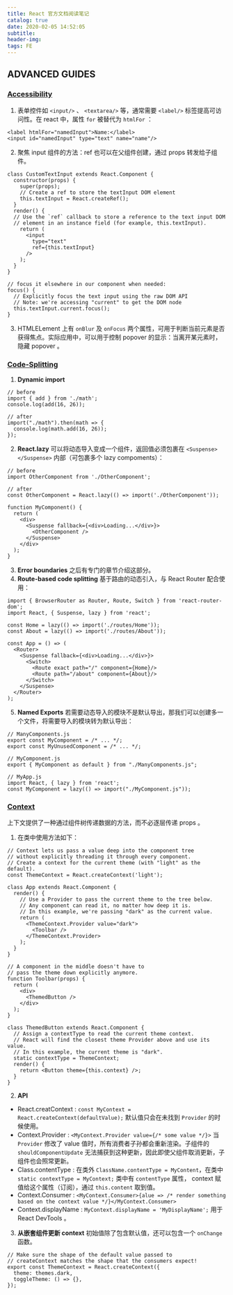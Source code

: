 ```yaml
---
title: React 官方文档阅读笔记
catalog: true
date: 2020-02-05 14:52:05
subtitle:
header-img:
tags: FE 
---
```


## ADVANCED GUIDES
### [Accessibility](https://reactjs.org/docs/accessibility.html)
1. 表单控件如 `<input/>` 、 `<textarea/>` 等，通常需要 `<label/>` 标签提高可访问性。在 react 中，属性 `for` 被替代为 `htmlFor` ：
```
<label htmlFor="namedInput">Name:</label>
<input id="namedInput" type="text" name="name"/>
```

2. 聚焦 input 组件的方法：ref 也可以在父组件创建，通过 props 转发给子组件。
```
class CustomTextInput extends React.Component {
  constructor(props) {
    super(props);
    // Create a ref to store the textInput DOM element
    this.textInput = React.createRef();
  }
  render() {
  // Use the `ref` callback to store a reference to the text input DOM
  // element in an instance field (for example, this.textInput).
    return (
      <input
        type="text"
        ref={this.textInput}
      />
    );
  }
}

// focus it elsewhere in our component when needed:
focus() {
  // Explicitly focus the text input using the raw DOM API
  // Note: we're accessing "current" to get the DOM node
  this.textInput.current.focus();
}
```
3. HTMLELement 上有 `onBlur` 及 `onFocus` 两个属性，可用于判断当前元素是否获得焦点。实际应用中，可以用于控制 popover 的显示：当离开某元素时， 隐藏 popover 。

### [Code-Splitting](https://reactjs.org/docs/code-splitting.html)
1. **Dynamic import**
```
// before
import { add } from './math';
console.log(add(16, 26));

// after
import("./math").then(math => {
  console.log(math.add(16, 26));
});
```
2. **React.lazy**
可以将动态导入变成一个组件，返回值必须包裹在 `<Suspense></Suspense>` 内部（可包裹多个 lazy compoments）：
```
// before
import OtherComponent from './OtherComponent';

// after
const OtherComponent = React.lazy(() => import('./OtherComponent'));

function MyComponent() {
  return (
    <div>
      <Suspense fallback={<div>Loading...</div>}>
        <OtherComponent />
      </Suspense>
    </div>
  );
}
```
3. **Error boundaries**
之后有专门的章节介绍这部分。
4. **Route-based code splitting**
基于路由的动态引入，与 React Router 配合使用：
```
import { BrowserRouter as Router, Route, Switch } from 'react-router-dom';
import React, { Suspense, lazy } from 'react';

const Home = lazy(() => import('./routes/Home'));
const About = lazy(() => import('./routes/About'));

const App = () => (
  <Router>
    <Suspense fallback={<div>Loading...</div>}>
      <Switch>
        <Route exact path="/" component={Home}/>
        <Route path="/about" component={About}/>
      </Switch>
    </Suspense>
  </Router>
);
```
5. **Named Exports**
若需要动态导入的模块不是默认导出，那我们可以创建多一个文件，将需要导入的模块转为默认导出：
```
// ManyComponents.js
export const MyComponent = /* ... */;
export const MyUnusedComponent = /* ... */;

// MyComponent.js
export { MyComponent as default } from "./ManyComponents.js";

// MyApp.js
import React, { lazy } from 'react';
const MyComponent = lazy(() => import("./MyComponent.js"));
```

### [Context](https://reactjs.org/docs/context.html)
上下文提供了一种通过组件树传递数据的方法，而不必逐层传递 props 。
1. 在类中使用方法如下：
```
// Context lets us pass a value deep into the component tree
// without explicitly threading it through every component.
// Create a context for the current theme (with "light" as the default).
const ThemeContext = React.createContext('light');

class App extends React.Component {
  render() {
    // Use a Provider to pass the current theme to the tree below.
    // Any component can read it, no matter how deep it is.
    // In this example, we're passing "dark" as the current value.
    return (
      <ThemeContext.Provider value="dark">
        <Toolbar />
      </ThemeContext.Provider>
    );
  }
}

// A component in the middle doesn't have to
// pass the theme down explicitly anymore.
function Toolbar(props) {
  return (
    <div>
      <ThemedButton />
    </div>
  );
}

class ThemedButton extends React.Component {
  // Assign a contextType to read the current theme context.
  // React will find the closest theme Provider above and use its value.
  // In this example, the current theme is "dark".
  static contextType = ThemeContext;
  render() {
    return <Button theme={this.context} />;
  }
}
```
2. **API**
- React.creatContext : `const MyContext = React.createContext(defaultValue);`
默认值只会在未找到 `Provider` 的时候使用。
- Context.Provider : `<MyContext.Provider value={/* some value */}>`
当 `Provider` 修改了 value 值时，所有消费者子孙都会重新渲染。子组件的 `shouldComponentUpdate` 无法捕获到这种更新，因此即使父组件取消更新，子组件也会照常更新。
- Class.contentType : 在类外 `ClassName.contentType = MyContent`，在类中 `static contextType = MyContext;`
类中有 `contentType` 属性， context 赋值给这个属性（订阅），通过 `this.content` 取到值。
- Context.Consumer : `<MyContext.Consumer>{alue => /* render something based on the context value */}</MyContext.Consumer>`
- Context.displayName : `MyContext.displayName = 'MyDisplayName';`
用于 React DevTools 。
3. **从嵌套组件更新 context**
初始值除了包含默认值，还可以包含一个 `onChange` 函数。
```
// Make sure the shape of the default value passed to
// createContext matches the shape that the consumers expect!
export const ThemeContext = React.createContext({
  theme: themes.dark,
  toggleTheme: () => {},
});
```
